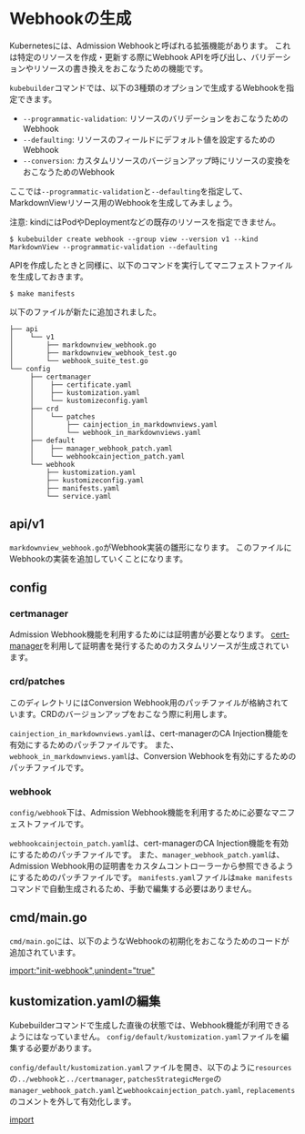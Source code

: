 # Webhookの生成

Kubernetesには、Admission Webhookと呼ばれる拡張機能があります。
これは特定のリソースを作成・更新する際にWebhook APIを呼び出し、バリデーションやリソースの書き換えをおこなうための機能です。

`kubebuilder`コマンドでは、以下の3種類のオプションで生成するWebhookを指定できます。

- `--programmatic-validation`: リソースのバリデーションをおこなうためのWebhook
- `--defaulting`: リソースのフィールドにデフォルト値を設定するためのWebhook
- `--conversion`: カスタムリソースのバージョンアップ時にリソースの変換をおこなうためのWebhook

ここでは`--programmatic-validation`と`--defaulting`を指定して、MarkdownViewリソース用のWebhookを生成してみましょう。

注意: kindにはPodやDeploymentなどの既存のリソースを指定できません。

```console
$ kubebuilder create webhook --group view --version v1 --kind MarkdownView --programmatic-validation --defaulting
```

APIを作成したときと同様に、以下のコマンドを実行してマニフェストファイルを生成しておきます。

```console
$ make manifests
```

以下のファイルが新たに追加されました。

```
├── api
│    └── v1
│        ├── markdownview_webhook.go
│        ├── markdownview_webhook_test.go
│        └── webhook_suite_test.go
└── config
     ├── certmanager
     │    ├── certificate.yaml
     │    ├── kustomization.yaml
     │    └── kustomizeconfig.yaml
     ├── crd
     │    └── patches
     │        ├── cainjection_in_markdownviews.yaml
     │        └── webhook_in_markdownviews.yaml
     ├── default
     │    ├── manager_webhook_patch.yaml
     │    └── webhookcainjection_patch.yaml
     └── webhook
         ├── kustomization.yaml
         ├── kustomizeconfig.yaml
         ├── manifests.yaml
         └── service.yaml
```

## api/v1

`markdownview_webhook.go`がWebhook実装の雛形になります。
このファイルにWebhookの実装を追加していくことになります。

## config

### certmanager

Admission Webhook機能を利用するためには証明書が必要となります。
[cert-manager][]を利用して証明書を発行するためのカスタムリソースが生成されています。

### crd/patches

このディレクトリにはConversion Webhook用のパッチファイルが格納されています。CRDのバージョンアップをおこなう際に利用します。

`cainjection_in_markdownviews.yaml`は、cert-managerのCA Injection機能を有効にするためのパッチファイルです。
また、`webhook_in_markdownviews.yaml`は、Conversion Webhookを有効にするためのパッチファイルです。

### webhook

`config/webhook`下は、Admission Webhook機能を利用するために必要なマニフェストファイルです。

`webhookcainjectoin_patch.yaml`は、cert-managerのCA Injection機能を有効にするためのパッチファイルです。
また、`manager_webhook_patch.yaml`は、Admission Webhook用の証明書をカスタムコントローラーから参照できるようにするためのパッチファイルです。
`manifests.yaml`ファイルは`make manifests`コマンドで自動生成されるため、手動で編集する必要はありません。

## cmd/main.go

`cmd/main.go`には、以下のようなWebhookの初期化をおこなうためのコードが追加されています。

[import:"init-webhook",unindent="true"](../../codes/00_scaffold/cmd/main.go)

## kustomization.yamlの編集

Kubebuilderコマンドで生成した直後の状態では、Webhook機能が利用できるようにはなっていません。
`config/default/kustomization.yaml`ファイルを編集する必要があります。

`config/default/kustomization.yaml`ファイルを開き、以下のように`resources`の`../webhook`と`../certmanager`, `patchesStrategicMerge`の`manager_webhook_patch.yaml`と`webhookcainjection_patch.yaml`, `replacements`のコメントを外して有効化します。

[import](../../codes/00_scaffold/config/default/kustomization.yaml)

[cert-manager]: https://github.com/cert-manager/cert-manager
